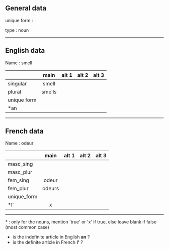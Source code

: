 ## General data

unique form :

type : noun

---

## English data

Name : smell

|             |  main  | alt 1 | alt 2 | alt 3 |
| :---------- | :----: | :---: | :---: | ----- |
| singular    | smell  |       |       |       |
| plural      | smells |       |       |       |
| unique form |        |       |       |       |
| \*an        |        |       |       |       |

---

## French data

Name : odeur

|             |  main  | alt 1 | alt 2 | alt 3 |
| :---------- | :----: | :---: | :---: | :---: |
| masc_sing   |        |       |       |       |
| masc_plur   |        |       |       |       |
| fem_sing    | odeur  |       |       |       |
| fem_plur    | odeurs |       |       |       |
| unique_form |        |       |       |       |
| \*l'        |   x    |       |       |       |

---

\* : only for the nouns, mention 'true' or 'x' if true, else leave blank if false (most common case)

- is the indefinite article in English **an** ?
- is the definite article in French **l'** ?
